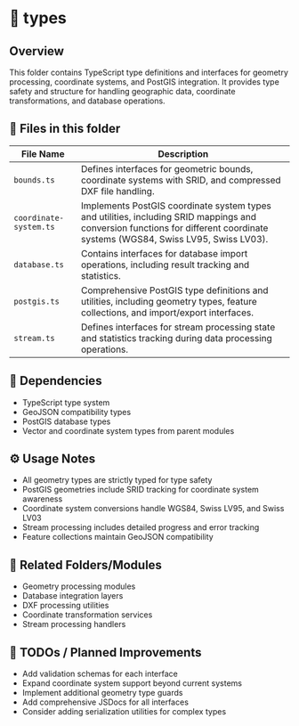 # 📂 types

## Overview
This folder contains TypeScript type definitions and interfaces for geometry processing, coordinate systems, and PostGIS integration. It provides type safety and structure for handling geographic data, coordinate transformations, and database operations.

## 📄 Files in this folder

| File Name | Description |
|-----------|-------------|
| `bounds.ts` | Defines interfaces for geometric bounds, coordinate systems with SRID, and compressed DXF file handling. |
| `coordinate-system.ts` | Implements PostGIS coordinate system types and utilities, including SRID mappings and conversion functions for different coordinate systems (WGS84, Swiss LV95, Swiss LV03). |
| `database.ts` | Contains interfaces for database import operations, including result tracking and statistics. |
| `postgis.ts` | Comprehensive PostGIS type definitions and utilities, including geometry types, feature collections, and import/export interfaces. |
| `stream.ts` | Defines interfaces for stream processing state and statistics tracking during data processing operations. |

## 🔗 Dependencies
- TypeScript type system
- GeoJSON compatibility types
- PostGIS database types
- Vector and coordinate system types from parent modules

## ⚙️ Usage Notes
- All geometry types are strictly typed for type safety
- PostGIS geometries include SRID tracking for coordinate system awareness
- Coordinate system conversions handle WGS84, Swiss LV95, and Swiss LV03
- Stream processing includes detailed progress and error tracking
- Feature collections maintain GeoJSON compatibility

## 🔄 Related Folders/Modules
- Geometry processing modules
- Database integration layers
- DXF processing utilities
- Coordinate transformation services
- Stream processing handlers

## 🚧 TODOs / Planned Improvements
- Add validation schemas for each interface
- Expand coordinate system support beyond current systems
- Implement additional geometry type guards
- Add comprehensive JSDocs for all interfaces
- Consider adding serialization utilities for complex types